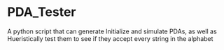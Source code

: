# PDA_Tester
A python script that can generate Initialize and simulate PDAs, as well as Hueristically test them to see if they accept every string in the alphabet
